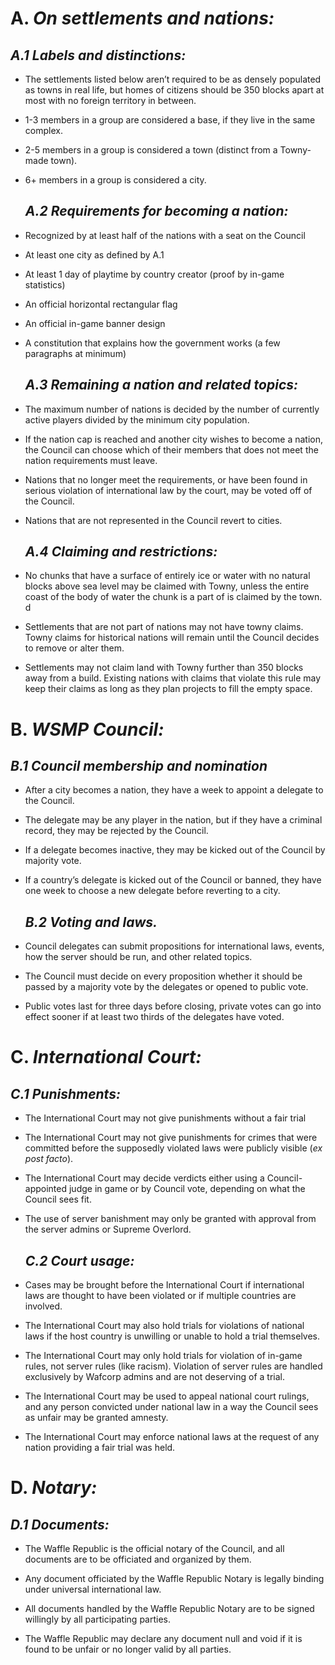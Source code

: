 # A. ***On settlements and nations:***  
   
  ## ***A.1 Labels and distinctions:***   
* The settlements listed below aren’t required to be as densely populated as towns in real life, but homes of citizens should be 350 blocks apart at most with no foreign territory in between.

* 1-3 members in a group are considered a base, if they live in the same complex.

* 2-5 members in a group is considered a town (distinct from a Towny-made town).

* 6+ members in a group is considered a city.  
    
  ## ***A.2 Requirements for becoming a nation:***  
* Recognized by at least half of the nations with a seat on the Council

* At least one city as defined by A.1

* At least 1 day of playtime by country creator (proof by in-game statistics)

* An official horizontal rectangular flag

* An official in-game banner design

* A constitution that explains how the government works (a few paragraphs at minimum)    
     
  ## ***A.3 Remaining a nation and related topics:***  
* The maximum number of nations is decided by the number of currently active players divided by the minimum city population.

* If the nation cap is reached and another city wishes to become a nation, the Council can choose which of their members that does not meet the nation requirements must leave.

* Nations that no longer meet the requirements, or have been found in serious violation of international law by the court, may be voted off of the Council.

* Nations that are not represented in the Council revert to cities.  
    
  ## ***A.4 Claiming and restrictions:***  
* No chunks that have a surface of entirely ice or water with no natural blocks above sea level may be claimed with Towny, unless the entire coast of the body of water the chunk is a part of is claimed by the town.
d
* Settlements that are not part of nations may not have towny claims. Towny claims for historical nations will remain until the Council decides to remove or alter them.

* Settlements may not claim land with Towny further than 350 blocks away from a build. Existing nations with claims that violate this rule may keep their claims as long as they plan projects to fill the empty space. 

# B. ***WSMP Council:***  
   
  ## ***B.1 Council membership and nomination***   
* After a city becomes a nation, they have a week to appoint a delegate to the Council.  
     
* The delegate may be any player in the nation, but if they have a criminal record, they may be rejected by the Council. 

* If a delegate becomes inactive, they may be kicked out of the Council by majority vote.

* If a country’s delegate is kicked out of the Council or banned, they have one week to choose a new delegate before reverting to a city.   
    
  ## ***B.2 Voting and laws.***   
* Council delegates can submit propositions for international laws, events, how the server should be run, and other related topics.

* The Council must decide on every proposition whether it should be passed by a majority vote by the delegates or opened to public vote.

* Public votes last for three days before closing, private votes can go into effect sooner if at least two thirds of the delegates have voted.

# C. ***International Court:***   
   
  ## ***C.1 Punishments:***   
* The International Court may not give punishments without a fair trial 

* The International Court may not give punishments for crimes that were committed before the supposedly violated laws were publicly visible (*ex post facto*). 

* The International Court may decide verdicts either using a Council-appointed judge in game or by Council vote, depending on what the Council sees fit.

* The use of server banishment may only be granted with approval from the server admins or Supreme Overlord.   
    
  ## ***C.2** **Court usage:***   
* Cases may be brought before the International Court if international laws are thought to have been violated or if multiple countries are involved. 

* The International Court may also hold trials for violations of national laws if the host country is unwilling or unable to hold a trial themselves. 

* The International Court may only hold trials for violation of in-game rules, not server rules (like racism). Violation of server rules are handled exclusively by Wafcorp admins and are not deserving of a trial.

* The International Court may be used to appeal national court rulings, and any person convicted under national law in a way the Council sees as unfair may be granted amnesty. 

* The International Court may enforce national laws at the request of any nation providing a fair trial was held.


# D. ***Notary:***  
   ## ***D.1 Documents:***   
* The Waffle Republic is the official notary of the Council, and all documents are to be officiated and organized by them. 

* Any document officiated by the Waffle Republic Notary is legally binding under universal international law.  

* All documents handled by the Waffle Republic Notary are to be signed willingly by all participating parties.

* The Waffle Republic may declare any document null and void if it is found to be unfair or no longer valid by all parties. 
